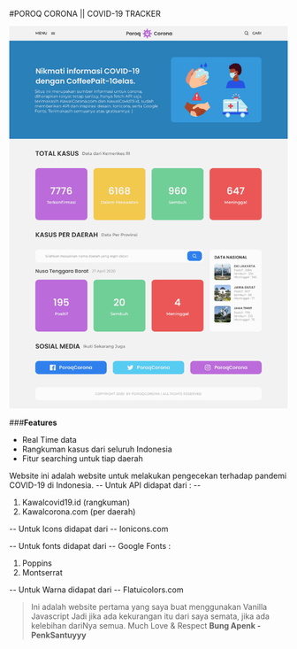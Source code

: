 #POROQ CORONA || COVID-19 TRACKER

![PoroqCoronaPreview](PoroqCorona.jpg)

###**Features**

- Real Time data
- Rangkuman kasus dari seluruh Indonesia
- Fitur searching untuk tiap daerah

Website ini adalah website untuk melakukan pengecekan terhadap pandemi COVID-19 di Indonesia.
-- Untuk API didapat dari : --

1. Kawalcovid19.id (rangkuman)
2. Kawalcorona.com (per daerah)

-- Untuk Icons didapat dari --
Ionicons.com

-- Untuk fonts didapat dari --
Google Fonts :

1. Poppins
2. Montserrat

-- Untuk Warna didapat dari --
Flatuicolors.com

> Ini adalah website pertama yang saya buat menggunakan Vanilla Javascript
> Jadi jika ada kekurangan itu dari saya semata, jika ada kelebihan dariNya semua.
> Much Love & Respect
> **Bung Apenk - PenkSantuyyy**
